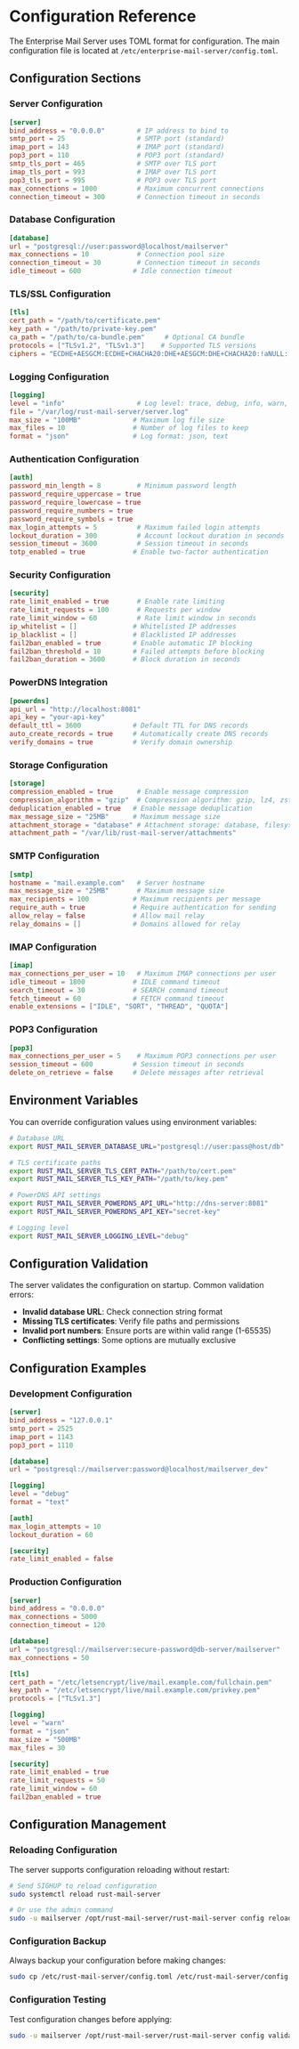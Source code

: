 # Configuration Reference

The Enterprise Mail Server uses TOML format for configuration. The main configuration file is located at `/etc/enterprise-mail-server/config.toml`.

## Configuration Sections

### Server Configuration

```toml
[server]
bind_address = "0.0.0.0"        # IP address to bind to
smtp_port = 25                  # SMTP port (standard)
imap_port = 143                 # IMAP port (standard)
pop3_port = 110                 # POP3 port (standard)
smtp_tls_port = 465             # SMTP over TLS port
imap_tls_port = 993             # IMAP over TLS port
pop3_tls_port = 995             # POP3 over TLS port
max_connections = 1000          # Maximum concurrent connections
connection_timeout = 300        # Connection timeout in seconds
```

### Database Configuration

```toml
[database]
url = "postgresql://user:password@localhost/mailserver"
max_connections = 10            # Connection pool size
connection_timeout = 30         # Connection timeout in seconds
idle_timeout = 600             # Idle connection timeout
```

### TLS/SSL Configuration

```toml
[tls]
cert_path = "/path/to/certificate.pem"
key_path = "/path/to/private-key.pem"
ca_path = "/path/to/ca-bundle.pem"     # Optional CA bundle
protocols = ["TLSv1.2", "TLSv1.3"]    # Supported TLS versions
ciphers = "ECDHE+AESGCM:ECDHE+CHACHA20:DHE+AESGCM:DHE+CHACHA20:!aNULL:!MD5:!DSS"
```

### Logging Configuration

```toml
[logging]
level = "info"                  # Log level: trace, debug, info, warn, error
file = "/var/log/rust-mail-server/server.log"
max_size = "100MB"             # Maximum log file size
max_files = 10                 # Number of log files to keep
format = "json"                # Log format: json, text
```

### Authentication Configuration

```toml
[auth]
password_min_length = 8         # Minimum password length
password_require_uppercase = true
password_require_lowercase = true
password_require_numbers = true
password_require_symbols = true
max_login_attempts = 5          # Maximum failed login attempts
lockout_duration = 300          # Account lockout duration in seconds
session_timeout = 3600          # Session timeout in seconds
totp_enabled = true            # Enable two-factor authentication
```

### Security Configuration

```toml
[security]
rate_limit_enabled = true       # Enable rate limiting
rate_limit_requests = 100       # Requests per window
rate_limit_window = 60          # Rate limit window in seconds
ip_whitelist = []              # Whitelisted IP addresses
ip_blacklist = []              # Blacklisted IP addresses
fail2ban_enabled = true        # Enable automatic IP blocking
fail2ban_threshold = 10        # Failed attempts before blocking
fail2ban_duration = 3600       # Block duration in seconds
```

### PowerDNS Integration

```toml
[powerdns]
api_url = "http://localhost:8081"
api_key = "your-api-key"
default_ttl = 3600             # Default TTL for DNS records
auto_create_records = true     # Automatically create DNS records
verify_domains = true          # Verify domain ownership
```

### Storage Configuration

```toml
[storage]
compression_enabled = true      # Enable message compression
compression_algorithm = "gzip"  # Compression algorithm: gzip, lz4, zstd
deduplication_enabled = true   # Enable message deduplication
max_message_size = "25MB"      # Maximum message size
attachment_storage = "database" # Attachment storage: database, filesystem, s3
attachment_path = "/var/lib/rust-mail-server/attachments"
```

### SMTP Configuration

```toml
[smtp]
hostname = "mail.example.com"   # Server hostname
max_message_size = "25MB"       # Maximum message size
max_recipients = 100           # Maximum recipients per message
require_auth = true            # Require authentication for sending
allow_relay = false            # Allow mail relay
relay_domains = []             # Domains allowed for relay
```

### IMAP Configuration

```toml
[imap]
max_connections_per_user = 10   # Maximum IMAP connections per user
idle_timeout = 1800            # IDLE command timeout
search_timeout = 30            # SEARCH command timeout
fetch_timeout = 60             # FETCH command timeout
enable_extensions = ["IDLE", "SORT", "THREAD", "QUOTA"]
```

### POP3 Configuration

```toml
[pop3]
max_connections_per_user = 5    # Maximum POP3 connections per user
session_timeout = 600          # Session timeout in seconds
delete_on_retrieve = false     # Delete messages after retrieval
```

## Environment Variables

You can override configuration values using environment variables:

```bash
# Database URL
export RUST_MAIL_SERVER_DATABASE_URL="postgresql://user:pass@host/db"

# TLS certificate paths
export RUST_MAIL_SERVER_TLS_CERT_PATH="/path/to/cert.pem"
export RUST_MAIL_SERVER_TLS_KEY_PATH="/path/to/key.pem"

# PowerDNS API settings
export RUST_MAIL_SERVER_POWERDNS_API_URL="http://dns-server:8081"
export RUST_MAIL_SERVER_POWERDNS_API_KEY="secret-key"

# Logging level
export RUST_MAIL_SERVER_LOGGING_LEVEL="debug"
```

## Configuration Validation

The server validates the configuration on startup. Common validation errors:

- **Invalid database URL**: Check connection string format
- **Missing TLS certificates**: Verify file paths and permissions
- **Invalid port numbers**: Ensure ports are within valid range (1-65535)
- **Conflicting settings**: Some options are mutually exclusive

## Configuration Examples

### Development Configuration

```toml
[server]
bind_address = "127.0.0.1"
smtp_port = 2525
imap_port = 1143
pop3_port = 1110

[database]
url = "postgresql://mailserver:password@localhost/mailserver_dev"

[logging]
level = "debug"
format = "text"

[auth]
max_login_attempts = 10
lockout_duration = 60

[security]
rate_limit_enabled = false
```

### Production Configuration

```toml
[server]
bind_address = "0.0.0.0"
max_connections = 5000
connection_timeout = 120

[database]
url = "postgresql://mailserver:secure-password@db-server/mailserver"
max_connections = 50

[tls]
cert_path = "/etc/letsencrypt/live/mail.example.com/fullchain.pem"
key_path = "/etc/letsencrypt/live/mail.example.com/privkey.pem"
protocols = ["TLSv1.3"]

[logging]
level = "warn"
format = "json"
max_size = "500MB"
max_files = 30

[security]
rate_limit_enabled = true
rate_limit_requests = 50
rate_limit_window = 60
fail2ban_enabled = true
```

## Configuration Management

### Reloading Configuration

The server supports configuration reloading without restart:

```bash
# Send SIGHUP to reload configuration
sudo systemctl reload rust-mail-server

# Or use the admin command
sudo -u mailserver /opt/rust-mail-server/rust-mail-server config reload
```

### Configuration Backup

Always backup your configuration before making changes:

```bash
sudo cp /etc/rust-mail-server/config.toml /etc/rust-mail-server/config.toml.backup
```

### Configuration Testing

Test configuration changes before applying:

```bash
sudo -u mailserver /opt/rust-mail-server/rust-mail-server config validate --config /etc/rust-mail-server/config.toml
```